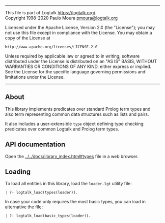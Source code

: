 ________________________________________________________________________

This file is part of Logtalk <https://logtalk.org/>  
Copyright 1998-2020 Paulo Moura <pmoura@logtalk.org>

Licensed under the Apache License, Version 2.0 (the "License");
you may not use this file except in compliance with the License.
You may obtain a copy of the License at

    http://www.apache.org/licenses/LICENSE-2.0

Unless required by applicable law or agreed to in writing, software
distributed under the License is distributed on an "AS IS" BASIS,
WITHOUT WARRANTIES OR CONDITIONS OF ANY KIND, either express or implied.
See the License for the specific language governing permissions and
limitations under the License.
________________________________________________________________________


About
-----

This library implements predicates over standard Prolog term types and 
also term representing common data structures such as lists and pairs.

It also includes a user-extensible `type` object defining type checking
predicates over common Logtalk and Prolog term types.


API documentation
-----------------

Open the [../../docs/library_index.html#types](../../docs/library_index.html#types)
file in a web browser.


Loading
-------

To load all entities in this library, load the `loader.lgt` utility file:

	| ?- logtalk_load(types(loader)).

In case your code only requires the most basic types, you can load in
alternative the file:

	| ?- logtalk_load(basic_types(loader)).

